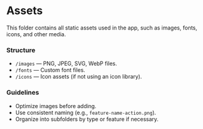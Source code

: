# Assets

This folder contains all static assets used in the app, such as images, fonts, icons, and other media.

### Structure

- `/images` — PNG, JPEG, SVG, WebP files.
- `/fonts` — Custom font files.
- `/icons` — Icon assets (if not using an icon library).

### Guidelines

- Optimize images before adding.
- Use consistent naming (e.g., `feature-name-action.png`).
- Organize into subfolders by type or feature if necessary.

